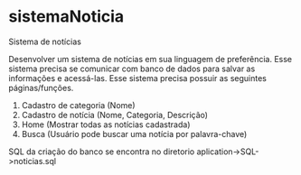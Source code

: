 # sistemaNoticia
Sistema de notícias

Desenvolver um sistema de notícias em sua linguagem de preferência. 
Esse sistema precisa se comunicar com banco de dados para salvar as informações e acessá-las.
Esse sistema precisa possuir as seguintes páginas/funções.
1. Cadastro de categoria (Nome)
2. Cadastro de notícia (Nome, Categoria, Descrição)
3. Home (Mostrar todas as notícias cadastrada)
4. Busca (Usuário pode buscar uma notícia por palavra-chave)

SQL da criação do banco se encontra no diretorio aplication->SQL->noticias.sql
